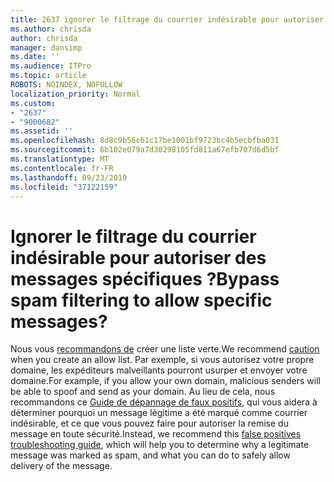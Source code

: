 ```yaml
---
title: 2637 ignorer le filtrage du courrier indésirable pour autoriser des messages spécifiques ?
ms.author: chrisda
author: chrisda
manager: dansimp
ms.date: ''
ms.audience: ITPro
ms.topic: article
ROBOTS: NOINDEX, NOFOLLOW
localization_priority: Normal
ms.custom:
- "2637"
- "9000682"
ms.assetid: ''
ms.openlocfilehash: 8d8c9b56c61c17be1001bf9723bc4b5ecbfba031
ms.sourcegitcommit: 6b102e079a7d30298105fd811a67efb707d6d5bf
ms.translationtype: MT
ms.contentlocale: fr-FR
ms.lasthandoff: 09/23/2019
ms.locfileid: "37122159"
---
```

# <a name="bypass-spam-filtering-to-allow-specific-messages"></a><span data-ttu-id="d01c4-102">Ignorer le filtrage du courrier indésirable pour autoriser des messages spécifiques ?</span><span class="sxs-lookup"><span data-stu-id="d01c4-102">Bypass spam filtering to allow specific messages?</span></span>

<span data-ttu-id="d01c4-103">Nous vous [recommandons de](https://docs.microsoft.com/exchange/troubleshoot/antispam/cautions-against-bypassing-spam-filters) créer une liste verte.</span><span class="sxs-lookup"><span data-stu-id="d01c4-103">We recommend [caution](https://docs.microsoft.com/exchange/troubleshoot/antispam/cautions-against-bypassing-spam-filters) when you create an allow list.</span></span> <span data-ttu-id="d01c4-104">Par exemple, si vous autorisez votre propre domaine, les expéditeurs malveillants pourront usurper et envoyer votre domaine.</span><span class="sxs-lookup"><span data-stu-id="d01c4-104">For example, if you allow your own domain, malicious senders will be able to spoof and send as your domain.</span></span>  <span data-ttu-id="d01c4-105">Au lieu de cela, nous recommandons ce [Guide de dépannage de faux positifs](https://docs.microsoft.com/office365/securitycompliance/prevent-email-from-being-marked-as-spam), qui vous aidera à déterminer pourquoi un message légitime a été marqué comme courrier indésirable, et ce que vous pouvez faire pour autoriser la remise du message en toute sécurité.</span><span class="sxs-lookup"><span data-stu-id="d01c4-105">Instead, we recommend this [false positives troubleshooting guide](https://docs.microsoft.com/office365/securitycompliance/prevent-email-from-being-marked-as-spam), which will help you to determine why a legitimate message was marked as spam, and what you can do to safely allow delivery of the message.</span></span>
